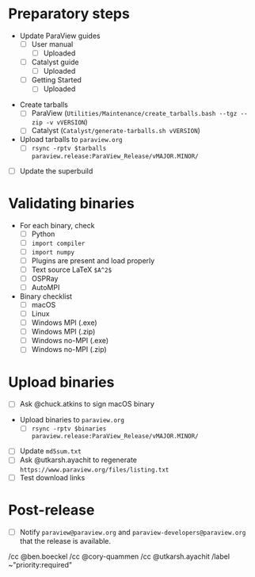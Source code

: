 <!--
This template is for tracking a release of ParaView. Please replace the
following strings with the associated values:

  - `VERSION`
  - `MAJOR`
  - `MINOR`

Please remove this comment.
-->

# Preparatory steps

  - Update ParaView guides
    - [ ] User manual
      - [ ] Uploaded
    - [ ] Catalyst guide
      - [ ] Uploaded
    - [ ] Getting Started
      - [ ] Uploaded

<!--
Keep the relevant items for the kind of release this is.

If making a first release candidate from master, i.e., `vMAJOR.MINOR.0-RC1`:

  - Update `master` branch for **paraview**
    - [ ] `git fetch origin`
    - [ ] `git checkout master`
    - [ ] `git merge --ff-only origin/master`
  - Update `version.txt` and tag the commit
    - [ ] `git checkout -b update-to-VERSION`
    - [ ] `echo VERSION > version.txt`
    - [ ] `git commit -m 'Update version number to VERSION'`
    - [ ] `git -m 'Update version number to VERSION'`
    - [ ] `git tag -a -m 'ParaView VERSION' vVERSION HEAD`
  - Integrate changes to `master` branch
    - [ ] Create a merge request targeting `master` (do *not* add `Backport: release`)
    - [ ] Get positive review
    - [ ] `Do: merge`
  - Integrate changes to `release` branch
    - [ ] `git push origin update-to-VERSION:release vVERSION`
    - [ ] Update kwrobot with the new `release` branch rules

If making a release from the `release` branch, e.g., `vMAJOR.MINOR.0-RC2 or above`:

  - Update `release` branch for **paraview**
    - [ ] `git fetch origin`
    - [ ] `git checkout release`
    - [ ] `git merge --ff-only origin/release`
  - Update `version.txt` and tag the commit
    - [ ] `git checkout -b update-to-VERSION`
    - [ ] `echo VERSION > version.txt`
    - [ ] `git commit -m 'Update version number to VERSION'`
    - [ ] `git -m 'Update version number to VERSION'`
    - [ ] `git tag -a -m 'ParaView VERSION' vVERSION HEAD`
  - Integrate changes to `master` branch
    - [ ] Create a merge request targeting `master` (do *not* add `Backport: release`)
    - [ ] Build binaries (`Do: test --superbuild`)
    - [ ] Get positive review
    - [ ] `Do: merge`
  - Integrate changes to `release` branch
    - [ ] `git push origin update-to-VERSION:release vVERSION`
-->

  - Create tarballs
    - [ ] ParaView (`Utilities/Maintenance/create_tarballs.bash --tgz --zip -v vVERSION`)
    - [ ] Catalyst (`Catalyst/generate-tarballs.sh vVERSION`)
  - Upload tarballs to `paraview.org`
    - [ ] `rsync -rptv $tarballs paraview.release:ParaView_Release/vMAJOR.MINOR/`
  - [ ] Update the superbuild

<!--
Keep the relevant items for the kind of release this is.

If making a first release candidate from master, i.e., `vMAJOR.MINOR.0-RC1`:

  - Update `master` branch for **paraview/paraview-superbuild**
    - [ ] `git fetch origin`
    - [ ] `git checkout master`
    - [ ] `git merge --ff-only origin/master`
  - Update `versions.cmake` and `CMakeLists.txt`
    - [ ] ParaView source selections
    - [ ] Guide selections
    - [ ] Assumed version in `CMakeLists.txt`
  - Integrate changes to `master` branch
    - [ ] Create a merge request targeting `master`
    - [ ] Build binaries (`Do: test`)
    - [ ] Download the binaries that have been generated in the dashboard results. They will be deleted within 24 hours.
    - [ ] Get positive review
    - [ ] `Do: merge`
  - Integrate changes to `release` branch
    - [ ] `git push origin update-to-VERSION:release vVERSION`
    - [ ] Update kwrobot with the new `release` branch rules

If making a release from the `release` branch, e.g., `vMAJOR.MINOR.0-RC2 or above`:

  - Update `release` branch for **paraview/paraview-superbuild**
    - [ ] `git fetch origin`
    - [ ] `git checkout release`
    - [ ] `git merge --ff-only origin/release`
  - Update `versions.cmake` and `CMakeLists.txt`
    - [ ] ParaView source selections
    - [ ] Guide selections
    - [ ] Assumed version in `CMakeLists.txt`
  - Integrate changes to `master` branch
    - [ ] Create a merge request targeting `master`
    - [ ] Build binaries (`Do: test`)
    - [ ] Download the binaries that have been generated in the dashboard results. They will be deleted within 24 hours.
    - [ ] Get positive review
    - [ ] `Do: merge`
  - Integrate changes to `release` branch
    - [ ] `git push origin update-to-VERSION:release vVERSION`
-->

# Validating binaries

  - For each binary, check
    - [ ] Python
    - [ ] `import compiler`
    - [ ] `import numpy`
    - [ ] Plugins are present and load properly
    - [ ] Text source LaTeX `$A^2$`
    - [ ] OSPRay
    - [ ] AutoMPI

  - Binary checklist
    - [ ] macOS
    - [ ] Linux
    - [ ] Windows MPI (.exe)
    - [ ] Windows MPI (.zip)
    - [ ] Windows no-MPI (.exe)
    - [ ] Windows no-MPI (.zip)

# Upload binaries

  - [ ] Ask @chuck.atkins to sign macOS binary
  - Upload binaries to `paraview.org`
    - [ ] `rsync -rptv $binaries paraview.release:ParaView_Release/vMAJOR.MINOR/`
  - [ ] Update `md5sum.txt`
  - [ ] Ask @utkarsh.ayachit to regenerate `https://www.paraview.org/files/listing.txt`
  - [ ] Test download links

# Post-release

  - [ ] Notify `paraview@paraview.org` and `paraview-developers@paraview.org`
        that the release is available.

<!--
These items only apply to non-RC releases.

  - [ ] Update release notes
    (https://www.paraview.org/Wiki/ParaView_Release_Notes)
-->

<!--
# Code snippets:

## Updating `version.txt`:

```sh
git checkout -b update-to-VERSION
echo VERSION > version.txt
git commit -m 'Update version number to VERSION'
git tag -a -m 'ParaView VERSION' vVERSION HEAD
```
-->

/cc @ben.boeckel
/cc @cory-quammen
/cc @utkarsh.ayachit
/label ~"priority:required"
